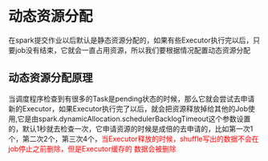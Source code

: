 # 动态资源分配

在spark提交作业以后默认是静态资源分配的，如果有些Executor执行完以后，只要job没有结束，它就会一直占用资源，所以我们要根据情况配置动态资源分配

## 动态资源分配原理

当调度程序检查到有很多的Task是pending状态的时候，那么它就会尝试去申请新的Executor，如果Executor执行完了以后，就会把资源释放掉给其他的Job使用,它是由spark.dynamicAllocation.schedulerBacklogTimeout这个参数设置的，默认1秒就去检查一次，它申请资源的时候是成倍的去申请的，比如第一次1个，第二次2个，第三次4个，<font color=red>当Executor释放的时候，shuffle写出的数据不会在job停止之前删除，但是Executor缓存的 数据会被删除</font>
